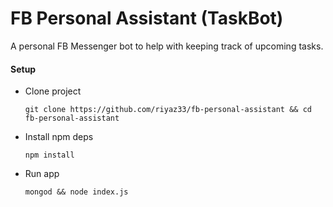 # FB Personal Assistant (TaskBot)
A personal FB Messenger bot to help with keeping track of upcoming tasks. 

#### Setup

+ Clone project

	```
	git clone https://github.com/riyaz33/fb-personal-assistant && cd fb-personal-assistant
	```

+ Install npm deps

	```
	npm install
	```

+ Run app

	```
	mongod && node index.js
	```
